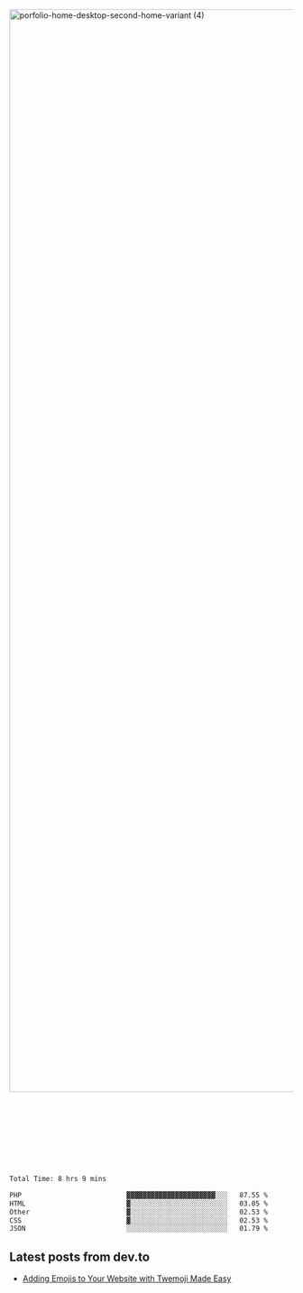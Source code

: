 <img width="1920" alt="porfolio-home-desktop-second-home-variant (4)" src="https://user-images.githubusercontent.com/44812120/231556360-1ee1d327-1a45-4bda-a93d-dd32a34149e4.png">
 
 
 
 
 
 <br><br><br><br><br><br><br>
<!--START_SECTION:waka-->

```txt
Total Time: 8 hrs 9 mins

PHP                          ▓▓▓▓▓▓▓▓▓▓▓▓▓▓▓▓▓▓▓▓▓▓░░░   87.55 %
HTML                         ▓░░░░░░░░░░░░░░░░░░░░░░░░   03.05 %
Other                        ▓░░░░░░░░░░░░░░░░░░░░░░░░   02.53 %
CSS                          ▓░░░░░░░░░░░░░░░░░░░░░░░░   02.53 %
JSON                         ░░░░░░░░░░░░░░░░░░░░░░░░░   01.79 %
```

<!--END_SECTION:waka-->

## Latest posts from dev.to
<!-- MEDIUM-STORY-LIST:START -->
- [Adding Emojis to Your Website with Twemoji Made Easy](https://dev.to/danielsebesta/adding-emojis-to-your-website-with-twemoji-made-easy-mc8)
<!-- MEDIUM-STORY-LIST:END -->

